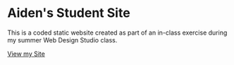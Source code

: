# Aiden's Student Site

This is a coded static website created as part of an in-class exercise during my summer Web Design Studio class.

[View my Site](https://iolanichris.github.io/)
